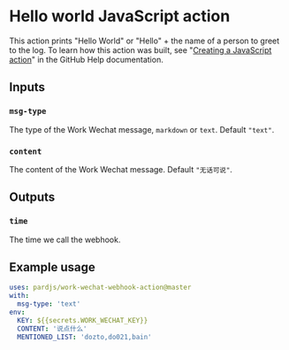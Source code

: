 # Hello world JavaScript action

This action prints "Hello World" or "Hello" + the name of a person to greet to the log. To learn how this action was built, see "[Creating a JavaScript action](https://help.github.com/en/articles/creating-a-javascript-action)" in the GitHub Help documentation.

## Inputs

### `msg-type`

The type of the Work Wechat message, `markdown` or `text`. Default `"text"`.

### `content`

The content of the Work Wechat message. Default `"无话可说"`.

## Outputs

### `time`

The time we call the webhook.

## Example usage

```yaml
uses: pardjs/work-wechat-webhook-action@master
with:
  msg-type: 'text'
env:
  KEY: ${{secrets.WORK_WECHAT_KEY}}
  CONTENT: '说点什么'
  MENTIONED_LIST: 'dozto,do021,bain'
```
